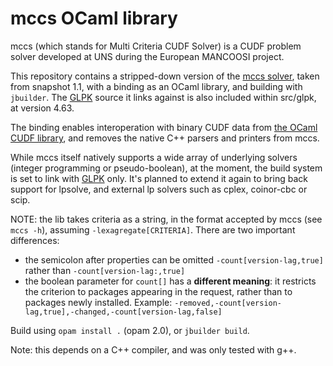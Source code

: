 # mccs OCaml library

mccs (which stands for Multi Criteria CUDF Solver) is a CUDF problem solver
developed at UNS during the European MANCOOSI project.

This repository contains a stripped-down version of the
[mccs solver](http://www.i3s.unice.fr/~cpjm/misc/mccs.html), taken from snapshot
1.1, with a binding as an OCaml library, and building with `jbuilder`. The
[GLPK](https://www.gnu.org/software/glpk/glpk.html) source it links
against is also included within src/glpk, at version 4.63.

The binding enables interoperation with binary CUDF data from
[the OCaml CUDF library](https://gforge.inria.fr/projects/cudf/), and removes
the native C++ parsers and printers from mccs.

While mccs itself natively supports a wide array of underlying solvers (integer
programming or pseudo-boolean), at the moment, the build system is set to link
with [GLPK](https://www.gnu.org/software/glpk/) only. It's planned to extend it
again to bring back support for lpsolve, and external lp solvers such as cplex,
coinor-cbc or scip.

NOTE: the lib takes criteria as a string, in the format accepted by mccs (see
`mccs -h`), assuming `-lexagregate[CRITERIA]`. There are two important
differences:
- the semicolon after properties can be omitted `-count[version-lag,true]`
  rather than `-count[version-lag:,true]`
- the boolean parameter for `count[]` has a **different meaning**: it restricts
  the criterion to packages appearing in the request, rather than to packages
  newly installed.
Example: `-removed,-count[version-lag,true],-changed,-count[version-lag,false]`

Build using `opam install .` (opam 2.0), or `jbuilder build`.

Note: this depends on a C++ compiler, and was only tested with g++.
